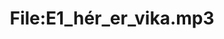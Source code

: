 ---
title: File:E1_hér_er_vika.mp3
recording of: hér er vika
reading speed: slow
speaker: E
license: CC0
---